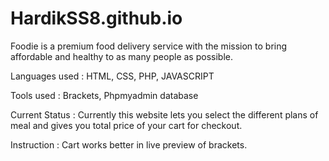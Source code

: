 # HardikSS8.github.io
Foodie is a premium food delivery service with the mission to bring affordable and healthy to as many people as possible.

Languages used : HTML, CSS, PHP, JAVASCRIPT

Tools used : Brackets, Phpmyadmin database

Current Status : Currently this website lets you select the different plans of meal and gives you total price of your cart for checkout.

Instruction : Cart works better in live preview of brackets.
